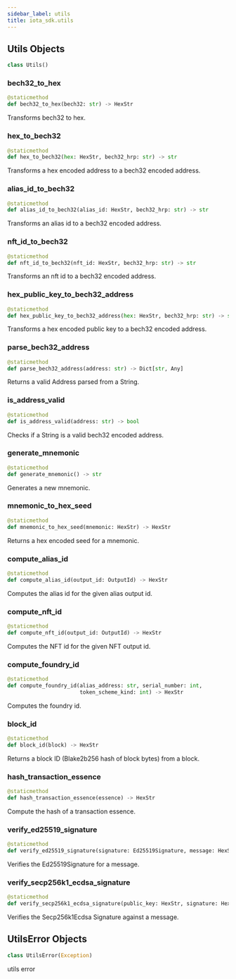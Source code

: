 ```yaml
---
sidebar_label: utils
title: iota_sdk.utils
---
```


## Utils Objects

```python
class Utils()
```

### bech32\_to\_hex

```python
@staticmethod
def bech32_to_hex(bech32: str) -> HexStr
```

Transforms bech32 to hex.

### hex\_to\_bech32

```python
@staticmethod
def hex_to_bech32(hex: HexStr, bech32_hrp: str) -> str
```

Transforms a hex encoded address to a bech32 encoded address.

### alias\_id\_to\_bech32

```python
@staticmethod
def alias_id_to_bech32(alias_id: HexStr, bech32_hrp: str) -> str
```

Transforms an alias id to a bech32 encoded address.

### nft\_id\_to\_bech32

```python
@staticmethod
def nft_id_to_bech32(nft_id: HexStr, bech32_hrp: str) -> str
```

Transforms an nft id to a bech32 encoded address.

### hex\_public\_key\_to\_bech32\_address

```python
@staticmethod
def hex_public_key_to_bech32_address(hex: HexStr, bech32_hrp: str) -> str
```

Transforms a hex encoded public key to a bech32 encoded address.

### parse\_bech32\_address

```python
@staticmethod
def parse_bech32_address(address: str) -> Dict[str, Any]
```

Returns a valid Address parsed from a String.

### is\_address\_valid

```python
@staticmethod
def is_address_valid(address: str) -> bool
```

Checks if a String is a valid bech32 encoded address.

### generate\_mnemonic

```python
@staticmethod
def generate_mnemonic() -> str
```

Generates a new mnemonic.

### mnemonic\_to\_hex\_seed

```python
@staticmethod
def mnemonic_to_hex_seed(mnemonic: HexStr) -> HexStr
```

Returns a hex encoded seed for a mnemonic.

### compute\_alias\_id

```python
@staticmethod
def compute_alias_id(output_id: OutputId) -> HexStr
```

Computes the alias id for the given alias output id.

### compute\_nft\_id

```python
@staticmethod
def compute_nft_id(output_id: OutputId) -> HexStr
```

Computes the NFT id for the given NFT output id.

### compute\_foundry\_id

```python
@staticmethod
def compute_foundry_id(alias_address: str, serial_number: int,
                       token_scheme_kind: int) -> HexStr
```

Computes the foundry id.

### block\_id

```python
@staticmethod
def block_id(block) -> HexStr
```

Returns a block ID (Blake2b256 hash of block bytes) from a block.

### hash\_transaction\_essence

```python
@staticmethod
def hash_transaction_essence(essence) -> HexStr
```

Compute the hash of a transaction essence.

### verify\_ed25519\_signature

```python
@staticmethod
def verify_ed25519_signature(signature: Ed25519Signature, message: HexStr) -> bool
```

Verifies the Ed25519Signature for a message.

### verify\_secp256k1\_ecdsa\_signature

```python
@staticmethod
def verify_secp256k1_ecdsa_signature(public_key: HexStr, signature: HexStr, message: HexStr) -> bool
```

Verifies the Secp256k1Ecdsa Signature against a message.

## UtilsError Objects

```python
class UtilsError(Exception)
```

utils error
